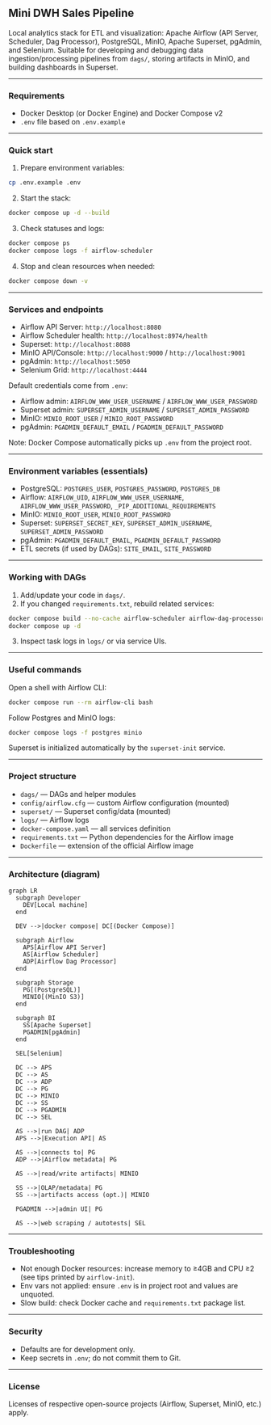 ## Mini DWH Sales Pipeline

Local analytics stack for ETL and visualization: Apache Airflow (API Server, Scheduler, Dag Processor), PostgreSQL, MinIO, Apache Superset, pgAdmin, and Selenium. Suitable for developing and debugging data ingestion/processing pipelines from `dags/`, storing artifacts in MinIO, and building dashboards in Superset.

---

### Requirements
- Docker Desktop (or Docker Engine) and Docker Compose v2
- `.env` file based on `.env.example`

---

### Quick start
1) Prepare environment variables:
```bash
cp .env.example .env
```
2) Start the stack:
```bash
docker compose up -d --build
```
3) Check statuses and logs:
```bash
docker compose ps
docker compose logs -f airflow-scheduler
```
4) Stop and clean resources when needed:
```bash
docker compose down -v
```

---

### Services and endpoints
- Airflow API Server: `http://localhost:8080`
- Airflow Scheduler health: `http://localhost:8974/health`
- Superset: `http://localhost:8088`
- MinIO API/Console: `http://localhost:9000` / `http://localhost:9001`
- pgAdmin: `http://localhost:5050`
- Selenium Grid: `http://localhost:4444`

Default credentials come from `.env`:
- Airflow admin: `AIRFLOW_WWW_USER_USERNAME` / `AIRFLOW_WWW_USER_PASSWORD`
- Superset admin: `SUPERSET_ADMIN_USERNAME` / `SUPERSET_ADMIN_PASSWORD`
- MinIO: `MINIO_ROOT_USER` / `MINIO_ROOT_PASSWORD`
- pgAdmin: `PGADMIN_DEFAULT_EMAIL` / `PGADMIN_DEFAULT_PASSWORD`

Note: Docker Compose automatically picks up `.env` from the project root.

---

### Environment variables (essentials)
- PostgreSQL: `POSTGRES_USER`, `POSTGRES_PASSWORD`, `POSTGRES_DB`
- Airflow: `AIRFLOW_UID`, `AIRFLOW_WWW_USER_USERNAME`, `AIRFLOW_WWW_USER_PASSWORD`, `_PIP_ADDITIONAL_REQUIREMENTS`
- MinIO: `MINIO_ROOT_USER`, `MINIO_ROOT_PASSWORD`
- Superset: `SUPERSET_SECRET_KEY`, `SUPERSET_ADMIN_USERNAME`, `SUPERSET_ADMIN_PASSWORD`
- pgAdmin: `PGADMIN_DEFAULT_EMAIL`, `PGADMIN_DEFAULT_PASSWORD`
- ETL secrets (if used by DAGs): `SITE_EMAIL`, `SITE_PASSWORD`

---

### Working with DAGs
1) Add/update your code in `dags/`.
2) If you changed `requirements.txt`, rebuild related services:
```bash
docker compose build --no-cache airflow-scheduler airflow-dag-processor airflow-apiserver airflow-init
docker compose up -d
```
3) Inspect task logs in `logs/` or via service UIs.

---

### Useful commands
Open a shell with Airflow CLI:
```bash
docker compose run --rm airflow-cli bash
```
Follow Postgres and MinIO logs:
```bash
docker compose logs -f postgres minio
```
Superset is initialized automatically by the `superset-init` service.

---

### Project structure
- `dags/` — DAGs and helper modules
- `config/airflow.cfg` — custom Airflow configuration (mounted)
- `superset/` — Superset config/data (mounted)
- `logs/` — Airflow logs
- `docker-compose.yaml` — all services definition
- `requirements.txt` — Python dependencies for the Airflow image
- `Dockerfile` — extension of the official Airflow image

---

### Architecture (diagram)
```
graph LR
  subgraph Developer
    DEV[Local machine]
  end

  DEV -->|docker compose| DC[(Docker Compose)]

  subgraph Airflow
    APS[Airflow API Server]
    AS[Airflow Scheduler]
    ADP[Airflow Dag Processor]
  end

  subgraph Storage
    PG[(PostgreSQL)]
    MINIO[(MinIO S3)]
  end

  subgraph BI
    SS[Apache Superset]
    PGADMIN[pgAdmin]
  end

  SEL[Selenium]

  DC --> APS
  DC --> AS
  DC --> ADP
  DC --> PG
  DC --> MINIO
  DC --> SS
  DC --> PGADMIN
  DC --> SEL

  AS -->|run DAG| ADP
  APS -->|Execution API| AS

  AS -->|connects to| PG
  ADP -->|Airflow metadata| PG

  AS -->|read/write artifacts| MINIO

  SS -->|OLAP/metadata| PG
  SS -->|artifacts access (opt.)| MINIO

  PGADMIN -->|admin UI| PG

  AS -->|web scraping / autotests| SEL
```

---

### Troubleshooting
- Not enough Docker resources: increase memory to ≥4GB and CPU ≥2 (see tips printed by `airflow-init`).
- Env vars not applied: ensure `.env` is in project root and values are unquoted.
- Slow build: check Docker cache and `requirements.txt` package list.

---

### Security
- Defaults are for development only.
- Keep secrets in `.env`; do not commit them to Git.

---

### License
Licenses of respective open-source projects (Airflow, Superset, MinIO, etc.) apply.

